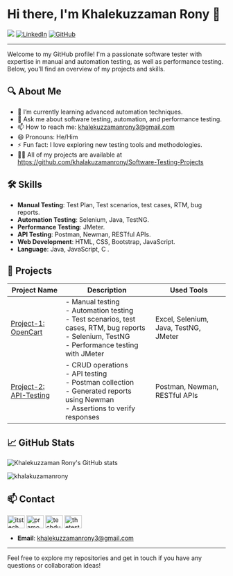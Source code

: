 # Hi there, I'm Khalekuzzaman Rony 👋

![](https://komarev.com/ghpvc/?username=khalakuzamanrony&color=blue&style=flat)
[![LinkedIn](https://img.shields.io/badge/LinkedIn-Profile-blue)](https://www.linkedin.com/in/khalekuzzamanrony/)
[![GitHub](https://img.shields.io/badge/GitHub-Follow-blue)](https://github.com/khalakuzamanrony)

***

Welcome to my GitHub profile! I'm a passionate software tester with expertise in manual and automation testing, as well as performance testing. Below, you'll find an overview of my projects and skills.

## 🔍 About Me

- 🌱 I’m currently learning advanced automation techniques.
- 💬 Ask me about software testing, automation, and performance testing.
- 📫 How to reach me: [khalekuzzamanrony3@gmail.com](mailto:khalekuzzamanrony3@gmail.com)
- 😄 Pronouns: He/Him
- ⚡ Fun fact: I love exploring new testing tools and methodologies.
- 👨‍💻 All of my projects are available at https://github.com/khalakuzamanrony/Software-Testing-Projects

  

## 🛠 Skills

- **Manual Testing**: Test Plan, Test scenarios, test cases, RTM, bug reports.
- **Automation Testing**: Selenium, Java, TestNG.
- **Performance Testing**: JMeter.
- **API Testing**: Postman, Newman, RESTful APIs.
- **Web Development**: HTML, CSS, Bootstrap, JavaScript.
- **Language**: Java, JavaScript, C .

  
## 📂 Projects


| Project Name | Description | Used Tools |
| ------------ | ----------- | ---------- |
| [Project-1: OpenCart](https://github.com/khalakuzamanrony/Software-Testing-Projects/tree/main/Project-1%20(OpenCart)) | - Manual testing<br>- Automation testing<br>- Test scenarios, test cases, RTM, bug reports<br>- Selenium, TestNG<br>- Performance testing with JMeter | Excel, Selenium, Java, TestNG, JMeter |
| [Project-2: API-Testing](https://github.com/khalakuzamanrony/Software-Testing-Projects/tree/main/Prolect-2%20(API%20Testing)) | - CRUD operations<br>- API testing<br>- Postman collection<br>- Generated reports using Newman<br>- Assertions to verify responses | Postman, Newman, RESTful APIs |


## 📈 GitHub Stats

![Khalekuzzaman Rony's GitHub stats](https://github-readme-stats.vercel.app/api?username=khalakuzamanrony&show_icons=true&theme=radical)

<p><img align="center" src="https://github-readme-streak-stats.herokuapp.com/?user=khalakuzamanrony&" alt="khalakuzamanrony" /></p>

## 📫 Contact
<p align="left">
<a href="https://twitter.com/@KhalekuzzamanR5" target="blank"><img align="center" src="https://cdn.jsdelivr.net/npm/simple-icons@3.0.1/icons/twitter.svg" alt="itstechmode" height="30" width="40" /></a>
<a href="[https://linkedin.com/in/pramoddutta](https://www.linkedin.com/in/khalekuzzamanrony/)" target="blank"><img align="center" src="https://cdn.jsdelivr.net/npm/simple-icons@3.0.1/icons/linkedin.svg" alt="pramoddutta" height="30" width="40" /></a>
<a href="https://facebook.com/khalekuzzamanrony1" target="blank"><img align="center" src="https://cdn.jsdelivr.net/npm/simple-icons@3.0.1/icons/facebook.svg" alt="techdutta" height="30" width="40" /></a>
<a href="https://instagram.com/khalekuzzamanrony1" target="blank"><img align="center" src="https://cdn.jsdelivr.net/npm/simple-icons@3.0.1/icons/instagram.svg" alt="thetestingacademy" height="30" width="40" /></a>
</p>


- **Email**: [khalekuzzamanrony3@gmail.com](mailto:khalekuzzamanrony3@gmail.com)

---

Feel free to explore my repositories and get in touch if you have any questions or collaboration ideas!


<!---
khalakuzamanrony/khalakuzamanrony is a ✨ special ✨ repository because its `README.md` (this file) appears on your GitHub profile.
You can click the Preview link to take a look at your changes.
--->

